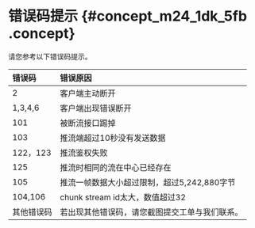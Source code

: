 # 错误码提示 {#concept_m24_1dk_5fb .concept}

请您参考以下错误码提示。

|错误码|错误原因|
|:--|:---|
|2|客户端主动断开|
|1,3,4,6|客户端出现错误断开|
|101|被断流接口踢掉|
|103|推流端超过10秒没有发送数据|
|122，123|推流鉴权失败|
|125|推流时相同的流在中心已经存在|
|105|推流一帧数据大小超过限制，超过5,242,880字节|
|104,106|chunk stream id太大，数值超过32|
|其他错误码|若出现其他错误码，请您截图提交工单与我们联系。|

